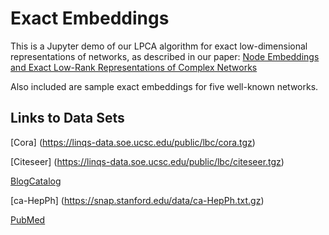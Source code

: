 # Exact Embeddings

This is a Jupyter demo of our LPCA algorithm for exact low-dimensional representations of networks, as described in our paper:
[Node Embeddings and Exact Low-Rank Representations of Complex Networks](https://arxiv.org/)

Also included are sample exact embeddings for five well-known networks.

## Links to Data Sets

[Cora] (https://linqs-data.soe.ucsc.edu/public/lbc/cora.tgz)

[Citeseer] (https://linqs-data.soe.ucsc.edu/public/lbc/citeseer.tgz)

[BlogCatalog](http://leitang.net/code/social-dimension/data/blogcatalog.mat)

[ca-HepPh] (https://snap.stanford.edu/data/ca-HepPh.txt.gz)

[PubMed](https://linqs-data.soe.ucsc.edu/public/Pubmed-Diabetes.tgz)